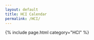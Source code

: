 ```yaml
---
layout: default
title: HCI Calendar
permalink: /HCI/
---
```


{% include page.html category="HCI" %}
